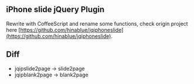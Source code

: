 ## iPhone slide jQuery Plugin

Rewrite with CoffeeScript and rename some functions, check origin project here [https://github.com/hinablue/jqiphoneslide](https://github.com/hinablue/jqiphoneslide).

## Diff

*   jqipslide2page -> slide2page
*   jqipblank2page -> blank2page

